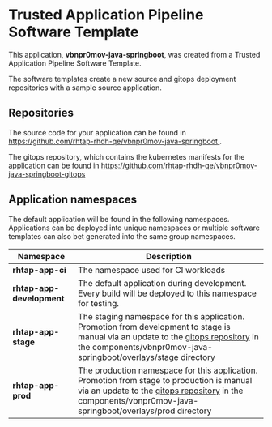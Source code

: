 # Trusted Application Pipeline Software Template

This application, **vbnpr0mov-java-springboot**, was created from a Trusted Application Pipeline Software Template.

The software templates create a new source and gitops deployment repositories with a sample source application. 

## Repositories

The source code for your application can be found in [https://github.com/rhtap-rhdh-qe/vbnpr0mov-java-springboot ](https://github.com/rhtap-rhdh-qe/vbnpr0mov-java-springboot ).
 
The gitops repository, which contains the kubernetes manifests for the application can be found in 
[https://github.com/rhtap-rhdh-qe/vbnpr0mov-java-springboot-gitops ](https://github.com/rhtap-rhdh-qe/vbnpr0mov-java-springboot-gitops ) 

## Application namespaces 

The default application will be found in the following namespaces. Applications can be deployed into unique namespaces or multiple software templates can also bet generated into the same group namespaces.  

|  Namespace   |  Description   |  
| -------- | -------- |
| **rhtap-app-ci** | The namespace used for CI workloads |
| **rhtap-app-development** | The default application during development. Every build will be deployed to this namespace for testing. |
| **rhtap-app-stage** | The staging namespace for this application. Promotion from development to stage is manual via an update to the [gitops repository](https://github.com/rhtap-rhdh-qe/vbnpr0mov-java-springboot-gitops ) in the components/vbnpr0mov-java-springboot/overlays/stage directory |
| **rhtap-app-prod** | The production namespace for this application. Promotion from stage to production is manual via an update to the [gitops repository](https://github.com/rhtap-rhdh-qe/vbnpr0mov-java-springboot-gitops ) in the components/vbnpr0mov-java-springboot/overlays/prod directory |